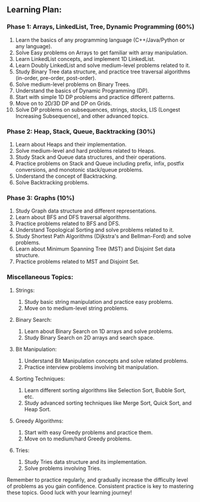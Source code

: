 ## Learning Plan:

### Phase 1: Arrays, LinkedList, Tree, Dynamic Programming (60%)

1. Learn the basics of any programming language (C++/Java/Python or any language).
1. Solve Easy problems on Arrays to get familiar with array manipulation.
1. Learn LinkedList concepts, and implement 1D LinkedList.
1. Learn Doubly LinkedList and solve medium-level problems related to it.
1. Study Binary Tree data structure, and practice tree traversal algorithms (in-order, pre-order, post-order).
1. Solve medium-level problems on Binary Trees.
1. Understand the basics of Dynamic Programming (DP).
1. Start with simple 1D DP problems and practice different patterns.
1. Move on to 2D/3D DP and DP on Grids.
1. Solve DP problems on subsequences, strings, stocks, LIS (Longest Increasing Subsequence), and other advanced topics.

### Phase 2: Heap, Stack, Queue, Backtracking (30%)

1. Learn about Heaps and their implementation.
1. Solve medium-level and hard problems related to Heaps.
1. Study Stack and Queue data structures, and their operations.
1. Practice problems on Stack and Queue including prefix, infix, postfix conversions, and monotonic stack/queue problems.
1. Understand the concept of Backtracking.
1. Solve Backtracking problems.

### Phase 3: Graphs (10%)

1. Study Graph data structure and different representations.
1. Learn about BFS and DFS traversal algorithms.
1. Practice problems related to BFS and DFS.
1. Understand Topological Sorting and solve problems related to it.
1. Study Shortest Path Algorithms (Dijkstra's and Bellman-Ford) and solve problems.
1. Learn about Minimum Spanning Tree (MST) and Disjoint Set data structure.
1. Practice problems related to MST and Disjoint Set.

### Miscellaneous Topics:

1. Strings:
   1. Study basic string manipulation and practice easy problems.
   1. Move on to medium-level string problems.

1. Binary Search:
   1. Learn about Binary Search on 1D arrays and solve problems.
   1. Study Binary Search on 2D arrays and search space.

1. Bit Manipulation:
   1. Understand Bit Manipulation concepts and solve related problems.
   1. Practice interview problems involving bit manipulation.

1. Sorting Techniques:
   1. Learn different sorting algorithms like Selection Sort, Bubble Sort, etc.
   1. Study advanced sorting techniques like Merge Sort, Quick Sort, and Heap Sort.

1. Greedy Algorithms:
   1. Start with easy Greedy problems and practice them.
   1. Move on to medium/hard Greedy problems.

1. Tries:
   1. Study Tries data structure and its implementation.
   1. Solve problems involving Tries.

Remember to practice regularly, and gradually increase the difficulty level of problems as you gain confidence. Consistent practice is key to mastering these topics. Good luck with your learning journey!
